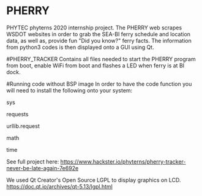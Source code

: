 # PHERRY
PHYTEC phyterns 2020 internship project. The PHERRY web scrapes WSDOT websites in order to grab the SEA-BI ferry schedule and location data, as well as, provide fun "Did you know?" ferry facts. The information from python3 codes is then displayed onto a GUI using Qt. 

#PHERRY_TRACKER
Contains all files needed to start the PHERRY program from boot, enable WiFi from boot and flashes a LED when ferry is at BI dock. 


#Running code without BSP image 
In order to have the code function you will need to install the following onto your system:

sys

requests

urllib.request

math

time


See full project here: https://www.hackster.io/phyterns/pherry-tracker-never-be-late-again-7e692e

We used Qt Creator's Open Source LGPL to display graphics on LCD. https://doc.qt.io/archives/qt-5.13/lgpl.html


